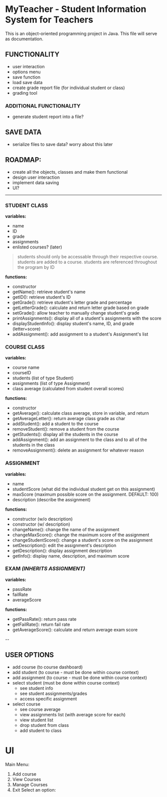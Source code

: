 # MyTeacher - Student Information System for Teachers 

This is an object-oriented programming project in Java. This file will serve as documentation. 

## FUNCTIONALITY
- user interaction 
- options menu 
- save function 
- load save data 
- create grade report file (for individual student or class)
- grading tool

### ADDITIONAL FUNCTIONALITY 
- generate student report into a file?

## SAVE DATA
- serialize files to save data? worry about this later 

## ROADMAP: 
- create all the objects, classes and make them functional 
- design user interaction
- implement data saving 
- UI?

---

### STUDENT CLASS

**variables:**
- name
- ID 
- grade 
- assignments
- enlisted courses? (later)

> students should only be accessable through their respective course. students are added to a course. students are referenced throughout the program by ID

**functions:**
- constructor 
- getName(): retrieve student's name 
- getID(): retrieve student's ID 
- getGrade(): retrieve student's letter grade and percentage
- getLetterGrade(): calculate and return letter grade based on grade
- setGrade(): allow teacher to manually change student's grade
- printAssignments(): display all of a student's assignments with the score
- displayStudentInfo(): display student's name, ID, and grade (letter+score)
- addAssignment(): add assignment to a student's Assignment's list 

### COURSE CLASS

**variables:**
- course name
- courseID
- students (list of type Student)
- assignments (list of type Assignment)
- class average (calculated from student overall scores)

**functions:**
- constructor 
- getAverage(): calculate class average, store in variable, and return 
- getAverageLetter(): return average class grade as char
- addStudent(): add a student to the course 
- removeStudent(): remove a student from the course 
- getStudents(): display all the students in the course 
- addAssignment(): add an assignment to the class and to all of the students in the class
- removeAssignment(): delete an assignment for whatever reason 

### ASSIGNMENT 

**variables:**
- name
- studentScore (what did the individual student get on this assignment)
- maxScore (maximum possible score on the assignment. DEFAULT: 100)
- description (describe the assignment)

**functions:**
- constructor (w/o description)
- constructor (w/ description)
- changeName(): change the name of the assignment 
- changeMaxScore(): change the maximum score of the assignment 
- changeStudentScore(): change a student's score on the assignment
- setDescription(): edit the assignment's description 
- getDescription(): display assignment description 
- getInfo(): display name, description, and maximum score

### EXAM *(INHERITS ASSIGNMENT)*

**variables:**
- passRate
- failRate
- averageScore

**functions:**
- getPassRate(): return pass rate
- getFailRate(): return fail rate
- getAverageScore(): calculate and return average exam score

--

## USER OPTIONS 

- add course (to course dashboard)
- add student (to course - must be done within course context)
- add assignment (to course - must be done within course context)
- select student (must be done within course context)
    - see student info 
    - see student assignments/grades
    - access specific assignment 
- select course 
    - see course average 
    - view assignments list (with average score for each)
    - view student list 
    - drop student from class
    - add student to class

# UI 

Main Menu:
1. Add course
2. View Courses
3. Manage Courses
4. Exit
Select an option: 



